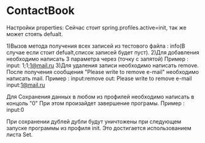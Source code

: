 # ContactBook
Настройки properties: 
Сейчас стоит spring.profiles.active=init, так же может стоять defualt.

1)Вызов метода получения всех записей из тестового файла : info(В случае если стоит defualt,список записей будет пуст).
2)Для добавления необходимо написать 3 параметра через (точку с запятой) 
  Пример :
  input: 1;1;1@mail.ru
3)Для удаления записи необходимо написать remove.
После получения сообщения "Please write to remove e-mail" необходимо написать mail.
  Пример :
  input:remove
  out: Please write to remove e-mail
  input:1@mail.ru

Для Сохранения данных в любом из профилей необходимо написать в концоль "0"
При этом произайдет завершение програмы.
  Пример : 
    input:0

При сохранении дублей дубли будут уничтожены при следующем запуске программы из профиля init. Это достигается использованием листа Set.
